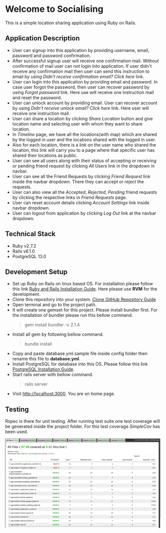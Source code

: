# Welcome to Socialising

This is a simple location sharing application using Ruby on Rails.

## Application Description
- User can signup into this application by providing username, email, password and password confirmation.
- After successful signup user will receive one confirmation mail. Without confirmation of mail user can not login into application. If user didn't receive any confirmation mail then user can send this instruction to email by using *Didn't receive confirmation email? Click here* link.
- User can login into this application by providing email and password. In case user forgot the password, then user can recover password by using *Forgot password* link. Here use will receive one instruction mail and reset the password.
- User can unlock account by providing email. User can recover account by using *Didn't receive unlock email? Click here* link. Here user will receive one instruction mail.
- User can share a location by clicking *Share Location* button and give location name and selecting user with whom they want to share location.
- In *Timeline* page, we have all the locations(with map) which are shared by the logged in user and the locations shared with the logged in user.
- Also for each location, there is a link on the user name who shared the location, this link will carry you to a page where that specific user has shared their locations as public.
- User can see all users along with their status of accepting or receiving or pending friend request by clicking *All Users* link in the dropdown in navbar.
- User can see all the Friend Requests by clicking *Friend Request* link inside the navbar dropdown. There they can accept or reject the requests.
- User can also view all the *Accepted*, *Rejected*, *Pending* friend requests by clicking the respective links in *Friend Requests* page.
- User can reset account details clicking *Account Settings* link inside navbar dropdown.
- User can logout from application by clicking *Log Out* link at the navbar dropdown.

## Technical Stack
- Ruby v2.7.2
- Rails v6.1.0
- PostgreSQL 13.0

## Development Setup

- Set up Ruby on Rails on linux based OS. For installation please follow this link [Ruby and Rails Installation Guide](https://gorails.com/setup/ubuntu/18.04). Here please use **RVM** for the development.
- Clone this repository into your system. [Clone GitHub Repository Guide](https://help.github.com/en/github/creating-cloning-and-archiving-repositories/cloning-a-repository)
- Open terminal and go to the project path.
- It will create one gemset for this project. Please install bundler first. For the installation of bundler please run this bellow command.
  > gem install bundler -v 2.1.4
- Install all gem by following bellow command.
  > bundle install
- Copy and paste database.yml.sample file inside config folder then rename this file to **database.yml**.
- Install PostgreSQL for database into this OS. Please follow this link [PostgreSQL Installation Guide](https://www.digitalocean.com/community/tutorials/how-to-install-and-use-postgresql-on-ubuntu-18-04).
- Start rails server with bellow command.
    > rails server
- Visit [http://localhost:3000](http://localhost:3000). You are on home page.

## Testing

Rspec is there for unit testing. After running test suite one test coverage will be generated inside the project folder. For this test coverage *SimpleCov* has been used.

![test coverage](https://github.com/JhumurChatterjee/socialising/blob/master/vendor/coverage.png?raw=true)
